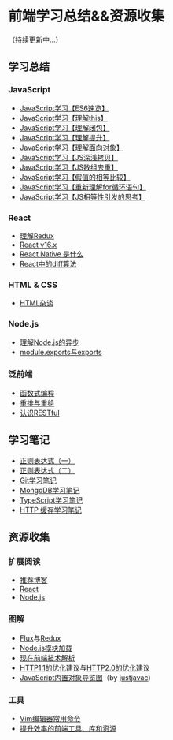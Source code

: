 # 前端学习总结&&资源收集

（持续更新中...）

## 学习总结
### JavaScript
- [JavaScript学习【ES6速览】](https://github.com/iyolee/Front-End/blob/master/JS/es6.md)
- [JavaScript学习【理解this】](https://github.com/iyolee/Front-End/blob/master/JS/this.md)
- [JavaScript学习【理解闭包】](https://github.com/iyolee/Front-End/blob/master/JS/closure.md)
- [JavaScript学习【理解提升】](https://github.com/iyolee/Front-End/blob/master/JS/hoist.md)
- [JavaScript学习【理解面向对象】](https://github.com/iyolee/Front-End/blob/master/JS/OOP.md)
- [JavaScript学习【JS深浅拷贝】](https://github.com/iyolee/Front-End/blob/master/JS/copy.md)
- [JavaScript学习【JS数组去重】](https://github.com/iyolee/Front-End/blob/master/JS/array.md)
- [JavaScript学习【假值的相等比较】](https://github.com/iyolee/Front-End/blob/master/JS/isEquality.md)
- [JavaScript学习【重新理解for循环语句】](https://github.com/iyolee/Front-End/blob/master/JS/for.md)
- [JavaScript学习【JS相等性引发的思考】](https://github.com/iyolee/Front-End/blob/master/JS/readMore.md)

### React
- [理解Redux](https://github.com/iyolee/Front-End/blob/master/React/redux.md)
- [React v16.x](https://github.com/iyolee/Front-End/blob/master/React/react16.md)
- [React Native 是什么](https://github.com/iyolee/Front-End/blob/master/React/RN.md)
- [React中的diff算法](https://github.com/iyolee/Front-End/blob/master/React/diff.md)

### HTML & CSS
- [HTML杂谈](https://github.com/iyolee/Front-End/blob/master/HTML/htmlBasic.md)

### Node.js
- [理解Node.js的异步](https://github.com/iyolee/Front-End/blob/master/Node/nodeAsync.md)
- [module.exports与exports](https://github.com/iyolee/Front-End/blob/master/Node/exports.md)

### 泛前端
- [函数式编程](https://github.com/iyolee/Front-End/blob/master/JS/FP.md)
- [重排与重绘](https://github.com/iyolee/Front-End/blob/master/JS/repaint.md)
- [认识RESTful](https://github.com/iyolee/Front-End/blob/master/Node/restful.md)

## 学习笔记
- [正则表达式（一）](https://github.com/iyolee/Front-End/blob/master/FE/RegExBasic.md)
- [正则表达式（二）](https://github.com/iyolee/Front-End/blob/master/FE/RegExTwo.md)
- [Git学习笔记](https://github.com/iyolee/Front-End/blob/master/FE/git.md)
- [MongoDB学习笔记](https://github.com/iyolee/Front-End/blob/master/FE/mongo.md)
- [TypeScript学习笔记](https://github.com/iyolee/ts-learn)
- [HTTP 缓存学习笔记](https://github.com/iyolee/Front-End/blob/master/Extension/httpcache.md)

## 资源收集
### 扩展阅读
- [推荐博客](https://github.com/iyolee/Front-End/blob/master/Extension/blogs.md)
- [React](https://github.com/iyolee/Front-End/blob/master/Extension/react.md)
- [Node.js](https://github.com/iyolee/Front-End/blob/master/Extension/node.md)

### 图解
- [Flux](https://github.com/iyolee/Front-End/blob/master/Images/flux.png)与[Redux](https://github.com/iyolee/Front-End/blob/master/Images/redux.png)
- [Node.js模块加载](https://github.com/iyolee/Front-End/blob/master/Images/module.png)
- [现在前端技术解析](https://github.com/iyolee/Front-End/blob/master/Images/FE.jpg)
- [HTTP1.1的优化建议](https://github.com/iyolee/Front-End/blob/master/Images/http1.1.jpg)与[HTTP2.0的优化建议](https://github.com/iyolee/Front-End/blob/master/Images/http2.jpg)
- [JavaScript内置对象导览图](https://github.com/iyolee/Front-End/blob/master/Images/standard-built-in-objects.png)（by [justjavac](https://github.com/justjavac/programming-mindmap))

### 工具
- [Vim编辑器常用命令](https://github.com/iyolee/Front-End/blob/master/Resource/vim.md)
- [提升效率的前端工具、库和资源](https://github.com/iyolee/Front-End/blob/master/Resource/tools.md)